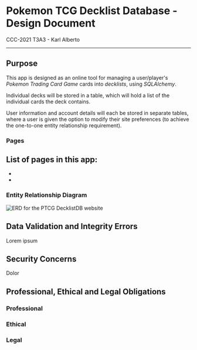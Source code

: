 # Pokemon TCG Decklist Database - Design Document

CCC-2021 T3A3 - Karl Alberto

---

## Purpose

This app is designed as an online tool for managing a user/player's _Pokemon Trading Card Game_ cards into _decklists_, using _SQLAlchemy_.

Individual decks will be stored in a table, which will hold a list of the individual cards the deck contains.

User information and account details will each be stored in separate tables, where a user is given the option to modify their site preferences (to achieve the one-to-one entity relationship requirement).

### Pages

List of pages in this app:
-
-
-


### Entity Relationship Diagram

![ERD for the PTCG DecklistDB website](T3A3_ERD.png)


## Data Validation and Integrity Errors

Lorem ipsum


## Security Concerns

Dolor

## Professional, Ethical and Legal Obligations

### Professional


### Ethical


### Legal